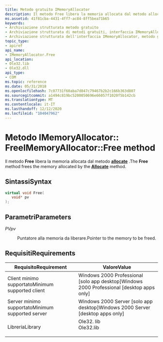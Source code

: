 ```yaml
---
title: Metodo gratuito IMemoryAllocator
description: Il metodo Free libera la memoria allocata dal metodo allocate.
ms.assetid: 41f81cba-4431-4ff7-ac84-8ff5bea71b65
keywords:
- Archiviazione strutturata metodo gratuito
- Archiviazione strutturata di metodi gratuiti, interfaccia IMemoryAllocator
- Archiviazione strutturata dell'interfaccia IMemoryAllocator, metodo gratuito
topic_type:
- apiref
api_name:
- IMemoryAllocator.Free
api_location:
- Ole32.lib
- Ole32.dll
api_type:
- COM
ms.topic: reference
ms.date: 05/31/2018
ms.openlocfilehash: 7c07731f60aba7d847c79467b2b2c166b363d807
ms.sourcegitcommit: a1494c819bc5200050696e66057f1020f5b142cb
ms.translationtype: MT
ms.contentlocale: it-IT
ms.lasthandoff: 12/12/2020
ms.locfileid: "104047962"
---
```

# <a name="imemoryallocatorfree-method"></a><span data-ttu-id="1285f-106">Metodo IMemoryAllocator:: Free</span><span class="sxs-lookup"><span data-stu-id="1285f-106">IMemoryAllocator::Free method</span></span>

<span data-ttu-id="1285f-107">Il metodo **Free** libera la memoria allocata dal metodo [**allocate**](imemoryallocator-allocate.md) .</span><span class="sxs-lookup"><span data-stu-id="1285f-107">The **Free** method frees the memory allocated by the [**Allocate**](imemoryallocator-allocate.md) method.</span></span>

## <a name="syntax"></a><span data-ttu-id="1285f-108">Sintassi</span><span class="sxs-lookup"><span data-stu-id="1285f-108">Syntax</span></span>


```C++
virtual void Free(
   void* pv
);
```



## <a name="parameters"></a><span data-ttu-id="1285f-109">Parametri</span><span class="sxs-lookup"><span data-stu-id="1285f-109">Parameters</span></span>

<dl> <dt>

<span data-ttu-id="1285f-110">*PV*</span><span class="sxs-lookup"><span data-stu-id="1285f-110">*pv*</span></span> 
</dt> <dd>

<span data-ttu-id="1285f-111">Puntatore alla memoria da liberare.</span><span class="sxs-lookup"><span data-stu-id="1285f-111">Pointer to the memory to be freed.</span></span>

</dd> </dl>

## <a name="requirements"></a><span data-ttu-id="1285f-112">Requisiti</span><span class="sxs-lookup"><span data-stu-id="1285f-112">Requirements</span></span>



| <span data-ttu-id="1285f-113">Requisito</span><span class="sxs-lookup"><span data-stu-id="1285f-113">Requirement</span></span> | <span data-ttu-id="1285f-114">Valore</span><span class="sxs-lookup"><span data-stu-id="1285f-114">Value</span></span> |
|-------------------------------------|--------------------------------------------------------------------------------------|
| <span data-ttu-id="1285f-115">Client minimo supportato</span><span class="sxs-lookup"><span data-stu-id="1285f-115">Minimum supported client</span></span><br/> | <span data-ttu-id="1285f-116">Windows 2000 Professional \[solo app desktop\]</span><span class="sxs-lookup"><span data-stu-id="1285f-116">Windows 2000 Professional \[desktop apps only\]</span></span><br/>                           |
| <span data-ttu-id="1285f-117">Server minimo supportato</span><span class="sxs-lookup"><span data-stu-id="1285f-117">Minimum supported server</span></span><br/> | <span data-ttu-id="1285f-118">Windows 2000 Server \[solo app desktop\]</span><span class="sxs-lookup"><span data-stu-id="1285f-118">Windows 2000 Server \[desktop apps only\]</span></span><br/>                                 |
| <span data-ttu-id="1285f-119">Libreria</span><span class="sxs-lookup"><span data-stu-id="1285f-119">Library</span></span><br/>                  | <dl> <span data-ttu-id="1285f-120"><dt>Ole32. lib</dt></span><span class="sxs-lookup"><span data-stu-id="1285f-120"><dt>Ole32.lib</dt></span></span> </dl> |



 

 





